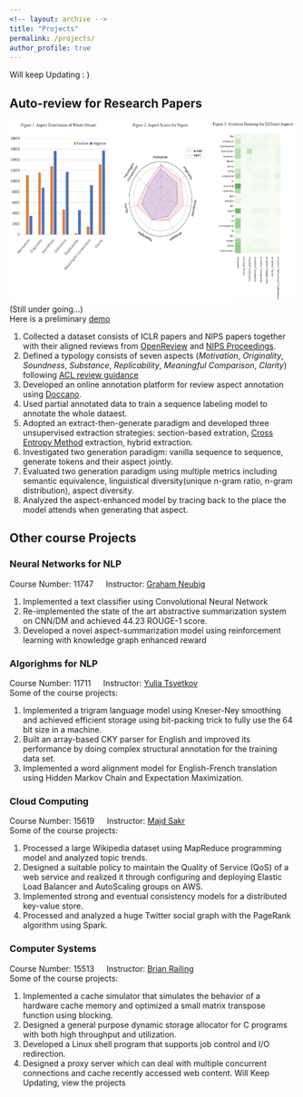 ```yaml
---
<!-- layout: archive -->
title: "Projects"
permalink: /projects/
author_profile: true
---
```

Will keep Updating : )
## Auto-review for Research Papers
<img width="800" height="322" src="/images/ar.jpg"/><br>
(Still under going...)<br>
Here is a preliminary [demo](http://lor.lti.cs.cmu.edu:9999/)
1. Collected a dataset consists of ICLR papers and NIPS papers together with their aligned reviews from [OpenReview](https://openreview.net) and [NIPS Proceedings](http://papers.nips.cc).
2. Defined a typology consists of seven aspects (*Motivation*, *Originality*, *Soundness*, *Substance*, *Replicability*, *Meaningful Comparison*, *Clarity*) following [ACL review guidance](https://acl2018.org/downloads/acl_2018_review_form.html) 
3. Developed an online annotation platform for review aspect annotation using [Doccano](https://github.com/doccano/doccano).
4. Used partial annotated data to train a sequence labeling model to annotate the whole dataest.
5. Adopted an extract-then-generate paradigm and developed three unsupervised extraction strategies: section-based extration, [Cross Entropy Method](https://www.springer.com/gp/book/9780387212401) extraction, hybrid extraction.
6. Investigated two generation paradigm: vanilla sequence to sequence, generate tokens and their aspect jointly.
7. Evaluated two generation paradigm using multiple metrics including semantic equivalence, linguistical diversity(unique n-gram ratio, n-gram distribution), aspect diversity.
8. Analyzed the aspect-enhanced model by tracing back to the place the model attends when generating that aspect.

## Other course Projects
### Neural Networks for NLP
Course Number: 11747 &emsp; Instructor: [Graham Neubig](http://www.phontron.com/)<br>
1. Implemented a text classifier using Convolutional Neural Network
2. Re-implemented the state of the art abstractive summarization system on CNN/DM and achieved 44.23 ROUGE-1 score. 
3. Developed a novel aspect-summarization model using reinforcement learning with knowledge graph enhanced reward

### Algorighms for NLP
Course Number: 11711 &emsp; Instructor: [Yulia Tsvetkov](https://www.cs.cmu.edu/~ytsvetko/)<br>
Some of the course projects:
1. Implemented a trigram language model using Kneser-Ney smoothing and achieved efficient storage using bit-packing trick to fully use the 64 bit size in a machine.
2. Built an array-based CKY parser for English and improved its performance by doing complex structural annotation for the training data set.
3. Implemented a word alignment model for English-French translation using Hidden Markov Chain and Expectation Maximization.

### Cloud Computing
Course Number: 15619 &emsp; Instructor: [Majd Sakr](http://www.cs.cmu.edu/~msakr/)<br>
Some of the course projects:
1. Processed a large Wikipedia dataset using MapReduce programming model and analyzed topic trends.
2. Designed a suitable policy to maintain the Quality of Service (QoS) of a web service and realized it through configuring and deploying Elastic Load Balancer and AutoScaling groups on AWS.
3. Implemented strong and eventual consistency models for a distributed key-value store.
4. Processed and analyzed a huge Twitter social graph with the PageRank algorithm using Spark.

### Computer Systems
Course Number: 15513 &emsp; Instructor: [Brian Railing](http://www.cs.cmu.edu/~bpr/)<br>
Some of the course projects:<br>
1. Implemented a cache simulator that simulates the behavior of a hardware cache
memory and optimized a small matrix transpose function using blocking.
2. Designed a general purpose dynamic storage allocator for C programs with both high
throughput and utilization. 
3. Developed a Linux shell program that supports job control and I/O redirection. 
4. Designed a proxy server which can deal with multiple concurrent connections and
cache recently accessed web content. Will Keep Updating, view the projects